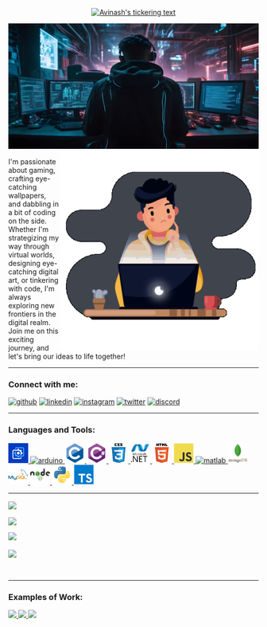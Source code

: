 <p align="center" >
<a  href="https://git.io/typing-svg"><img src="https://readme-typing-svg.herokuapp.com?color=%F7951A&center=true&vCenter=true&width=600&lines=Hi+there+👋,+I+am+Avinash;+Welcome+to+My+Profile!;Natural+Language+Processing+enthusiast+;machine+learning+enthusiast+;Artificial+Intelligence+enthusiast" alt="Avinash's tickering text" /></a>
</p>
    
![Avinash aka P4RZ1V4L](https://github.com/p4rz1v4l26/p4rz1v4l26/blob/master/assets/banner.jpg)
<img align="right" alt="Coding" width="400" src="https://github.com/p4rz1v4l26/p4rz1v4l26/blob/master/assets/ani.gif">


 I'm passionate about gaming, crafting eye-catching wallpapers, and dabbling in a bit of coding on the side.<br>
 Whether I'm strategizing my way through virtual worlds, designing eye-catching digital art, or tinkering with code, I'm always exploring new frontiers in the digital realm. Join me on this exciting journey, and let's bring our ideas to life together! 


<hr>
<h3 align="left">Connect with me:</h3>

[<img src='https://cdn.jsdelivr.net/npm/simple-icons@3.0.1/icons/github.svg' alt='github' height='40'>](https://github.com/p4rz1v4l26)  [<img src='https://cdn.jsdelivr.net/npm/simple-icons@3.0.1/icons/linkedin.svg' alt='linkedin' height='40'>](https://in.linkedin.com/in/avinash-warale-098654233?trk=public_post_follow-view-profile/)  [<img src='https://cdn.jsdelivr.net/npm/simple-icons@3.0.1/icons/instagram.svg' alt='instagram' height='40'>](https://www.instagram.com/26__avinash//)  [<img src='https://cdn.jsdelivr.net/npm/simple-icons@3.0.1/icons/twitter.svg' alt='twitter' height='40'>](https://x.com/avinashwarale?t=zYqCsPQgdLuw2x89auRiLA&s=09)  [<img src='https://cdn.jsdelivr.net/npm/simple-icons@3.0.1/icons/discord.svg' alt='discord' height='40'>](https://discordapp.com/users/896411007797325824/)  



<p align="left">
</p>
<hr>
<h3 align="left">Languages and Tools:</h3>
<p align="left"> 
 <a href="https://www.wallpaperengine.io/en" target="_blank" rel="noreferrer"> <img src="https://github.com/p4rz1v4l26/p4rz1v4l26/blob/master/assets/WE.png" alt="WallpaperEngine" width="40" height = "40"/> </a> 
 <a href="https://www.arduino.cc/" target="_blank" rel="noreferrer"> <img src="https://cdn.worldvectorlogo.com/logos/arduino-1.svg" alt="arduino" width="40" height="40"/> </a> <a href="https://www.cprogramming.com/" target="_blank" rel="noreferrer"> <img src="https://raw.githubusercontent.com/devicons/devicon/master/icons/c/c-original.svg" alt="c" width="40" height="40"/> </a> 
 <a href="https://www.w3schools.com/cs/" target="_blank" rel="noreferrer"> <img src="https://raw.githubusercontent.com/devicons/devicon/master/icons/csharp/csharp-original.svg" alt="csharp" width="40" height="40"/> </a>
 <a href="https://www.w3schools.com/css/" target="_blank" rel="noreferrer"> <img src="https://raw.githubusercontent.com/devicons/devicon/master/icons/css3/css3-original-wordmark.svg" alt="css3" width="40" height="40"/> </a> 
 <a href="https://dotnet.microsoft.com/" target="_blank" rel="noreferrer"> <img src="https://raw.githubusercontent.com/devicons/devicon/master/icons/dot-net/dot-net-original-wordmark.svg" alt="dotnet" width="40" height="40"/> </a> 
 <a href="https://www.w3.org/html/" target="_blank" rel="noreferrer"> <img src="https://raw.githubusercontent.com/devicons/devicon/master/icons/html5/html5-original-wordmark.svg" alt="html5" width="40" height="40"/> </a> 
 <a href="https://developer.mozilla.org/en-US/docs/Web/JavaScript" target="_blank" rel="noreferrer"> <img src="https://raw.githubusercontent.com/devicons/devicon/master/icons/javascript/javascript-original.svg" alt="javascript" width="40" height="40"/> </a> 
 <a href="https://www.mathworks.com/" target="_blank" rel="noreferrer"> <img src="https://upload.wikimedia.org/wikipedia/commons/2/21/Matlab_Logo.png" alt="matlab" width="40" height="40"/> </a> 
 <a href="https://www.mongodb.com/" target="_blank" rel="noreferrer"> <img src="https://raw.githubusercontent.com/devicons/devicon/master/icons/mongodb/mongodb-original-wordmark.svg" alt="mongodb" width="40" height="40"/> </a> 
 <a href="https://www.mysql.com/" target="_blank" rel="noreferrer"> <img src="https://raw.githubusercontent.com/devicons/devicon/master/icons/mysql/mysql-original-wordmark.svg" alt="mysql" width="40" height="40"/> </a> 
 <a href="https://nodejs.org" target="_blank" rel="noreferrer"> <img src="https://raw.githubusercontent.com/devicons/devicon/master/icons/nodejs/nodejs-original-wordmark.svg" alt="nodejs" width="40" height="40"/> </a> 
 <a href="https://www.python.org" target="_blank" rel="noreferrer"> <img src="https://raw.githubusercontent.com/devicons/devicon/master/icons/python/python-original.svg" alt="python" width="40" height="40"/> </a> 
 <a href="https://www.typescriptlang.org/" target="_blank" rel="noreferrer"> <img src="https://raw.githubusercontent.com/devicons/devicon/master/icons/typescript/typescript-original.svg" alt="typescript" width="40" height="40"/> 
 </a> 
 
</p>
<hr>
<p align='left'>
<img align='center' src='https://github-readme-stats.vercel.app/api/top-langs/?username=p4rz1v4l26&layout=donut&theme=dark'>
</p>
<p align='left'>
<img align='center' src='https://streak-stats.demolab.com?user=p4rz1v4l26&theme=dark&card_width=525'>
</p>
<p align="left">
    <img src ="https://github-readme-stats.vercel.app/api?username=p4rz1v4l26&hide=issues&show_icons=true&theme=dark"></p>
<p align= "left">
    <img align="Center" src="https://github-profile-trophy.vercel.app/?username=p4rz1v4l26&theme=alduin&title=Stars,Commits,PullRequest,Repositories,Issues,Experience">
</p>

 <br>
<hr>
<h3 align="left">Examples of Work:</h3>
<a href="https://steamcommunity.com/sharedfiles/filedetails/?id=3135113027" target="_blank" rel="noreferrer"> <img src="https://github.com/p4rz1v4l26/p4rz1v4l26/blob/master/assets/omen.gif" width="256" />
<a href="https://steamcommunity.com/sharedfiles/filedetails/?id=3080538007" target="_blank" rel="noreferrer"> <img src="https://github.com/p4rz1v4l26/p4rz1v4l26/blob/master/assets/loki.gif" width="256" />
<a href="https://steamcommunity.com/sharedfiles/filedetails/?id=3080609951" target="_blank" rel="noreferrer"> <img src="https://github.com/p4rz1v4l26/p4rz1v4l26/blob/master/assets/zenitsu.gif" width="256" />

